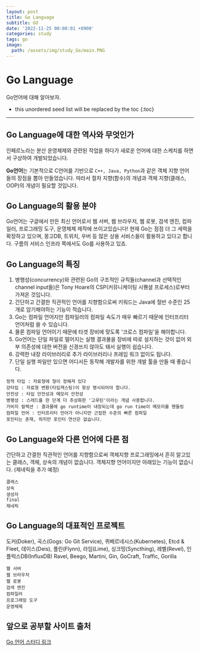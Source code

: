 ```yaml
---
layout: post
title: Go Language
subtitle: GO
date: '2022-11-25 00:00:01 +0900'
categories: study
tags: go
image:
  path: /assets/img/study_Go/main.PNG
---
```


# Go Language
Go언어에 대해 알아보자.

<!--more-->

* this unordered seed list will be replaced by the toc
{:toc}

<hr/>

## Go Language에 대한 역사와 무엇인가
인페르노라는 분산 운영체제와 관련된 작업을 하다가 새로운 언어에 대한 스케치를 하면서 구상하여 개발되었습니다.

**Go언어**는 기본적으로 C언어를 기반으로 `C++, Java, Python`과 같은 객체 지향 언어들의 장점을 뽑아 만들었습니다.
따라서 절차 지향(함수)의 개념과 객체 지향(클래스, OOP)의 개념이 필요할 것입니다.

## Go Language의 활용 분야
Go언어는 구글에서 만든 최신 언어로서 웹 서버, 웹 브라우저, 웹 로봇, 검색 엔진, 컴파일러, 프로그래밍 도구, 운영체제 제작에 쓰이고있습니다! 
현재 Go는 점점 더 그 세력을 확장하고 있으며, 몽고DB, 트위치, 우버 등 많은 상용 서비스들이 활용하고 있다고 합니다. 구름의 서비스 인프라 쪽에서도 Go를 사용하고 있죠.

## Go Language의 특징
1. 병행성(concurrency)와 관련된 Go의 구조적인 규칙들(channel과 선택적인 channel input들)은 Tony Hoare의 CSP(커뮤니케이팅 시퀜셜 프로세스)로부터 가져온 것입니다.
2. 간단하고 간결한 직관적인 언어를 지향함으로써 키워드는 Java에 절반 수준인 25개로 암기해야하는 기능이 적습니다.
3. Go는 컴파일 언어지만 컴파일러의 컴파일 속도가 매우 빠르기 때문에 인터프리터 언어처럼 쓸 수 있습니다.
4. 물론 컴파일 언어이기 때문에 타겟 장비에 맞도록 '크로스 컴파일'을 해야합니다.
5. Go언어는 단일 파일로 떨어지는 실행 결과물을 장비에 따로 설치하는 것이 없어 외부 의존성에 대한 버전을 신경쓰지 않아도 돼서 실행이 쉽습니다. 
6. 강력한 내장 라이브러리로 추가 라이브러리나 프레임 워크 없이도 됩니다.
7. 단일 실행 파일만 있으면 어디서든 동작해 개발자를 위한 개발 툴을 만들 때 좋습니다.
```
정적 타입 : 자료형에 형이 정해져 있다
강타입 : 자료형 변환(타입캐스팅)이 항상 명시되어야 합니다.
안전성 : 타입 안전성과 메모리 안전성
병행성 : 스레드를 한 단계 더 추상화한 '고루틴'이라는 개념 사용합니다.
가비지 컬렉션 : 결과물에 go runtime이 내장되는데 go run time이 메모리를 핸들링
컴파일 언어 : 인터프리터 언어가 아니지만 근접한 수준의 빠른 컴파일
포인터는 존재, 하지만 포인터 연산은 없습니다.
```

## Go Language와 다른 언어에 다른 점
간단하고 간결한 직관적인 언어를 지향함으로써 객체지향 프로그래밍에서 흔히 알고있는 클래스, 객체, 상속의 개념이 없습니다.
객체지향 언어이지만 아래있는 기능이 없습니다. (제네릭을 추가 예정)
```
클래스
상속
생성자
final
제네릭
```

## Go Language의 대표적인 프로젝트
도커(Doker), 곡스(Gogs: Go Git Service), 퀴베르네시스(Kubernetes), Etcd & Fleet, 데이스(Deis), 플린(Flynn), 라임(Lime), 싱크띵(Syncthing), 레벨(Revel), 인플럭스DB(InfluxDB)
Ravel, Beego, Martini, Gin, GoCraft, Traffic, Gorilla 
```
웹 서버
웹 브라우저
웹 로봇
검색 엔진
컴파일러
프로그래밍 도구
운영체제
```
## 앞으로 공부할 사이트 출처
[Go 언어 스터디 링크](https://edu.goorm.io/learn/lecture/2010/%2525ED%252595%25259C-%2525EB%252588%252588%2525EC%252597%252590-%2525EB%252581%25259D%2525EB%252582%2525B4%2525EB%25258A%252594-%2525EA%2525B3%2525A0%2525EB%25259E%2525AD-%2525EA%2525B8%2525B0%2525EC%2525B4%252588)